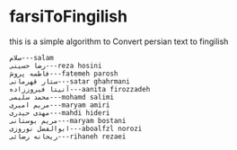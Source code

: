 # farsiToFingilish
this is a simple algorithm to Convert persian text to fingilish 
```aidl
سلام---salam
رضا حسینی---reza hosini
فاطمه پروش---fatemeh parosh
ستار قهرمانی---satar ghahrmani
آنیتا فیروززاده---aanita firozzadeh
محمد سلیمی---mohamd salimi
مریم امیری---maryam amiri
مهدی حیدری---mahdi hideri
مریم بوستانی---maryam bostani
ابوالفضل نوروزی---aboalfzl norozi
ریحانه رضائی---rihaneh rezaei
```
